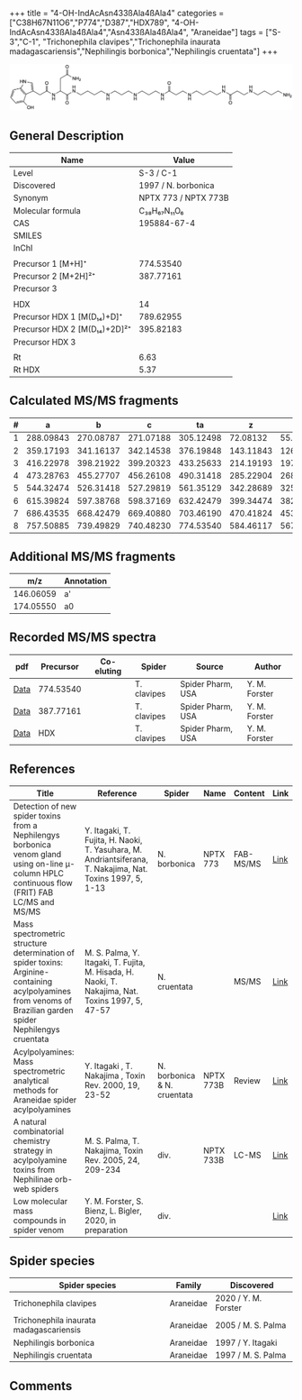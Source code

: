 +++
title = "4-OH-IndAcAsn433ßAla4ßAla4"
categories = ["C38H67N11O6","P774","D387","HDX789",
"4-OH-IndAcAsn433ßAla4ßAla4","Asn433ßAla4ßAla4",
"Araneidae"]
tags = ["S-3","C-1",
"Trichonephila clavipes","Trichonephila inaurata madagascariensis","Nephilingis borbonica","Nephilingis cruentata"]
+++

![](/img/4-OH-IndAcAsn433bAla4bAla4.png)

## General Description

| Name                         | Value                |
|------------------------------|----------------------|
| Level                        | S-3 / C-1                    |
| Discovered                   | 1997 / N. borbonica  |
| Synonym                      | NPTX 773 / NPTX 773B |
| Molecular formula            | C₃₈H₆₇N₁₁O₆          |
| CAS                          | 195884-67-4          |
| SMILES |   |
| InChI  |   |
|                              |                      |
| Precursor 1 [M+H]⁺           | 774.53540            |
| Precursor 2 [M+2H]²⁺         | 387.77161            |
| Precursor 3                  |                      |
|                              |                      |
| HDX                          | 14                   |
| Precursor HDX 1 [M(D₁₄)+D]⁺   | 789.62955            |
| Precursor HDX 2 [M(D₁₄)+2D]²⁺ | 395.82183            |
| Precursor HDX 3              |                      |
|                              |                      |
| Rt                           | 6.63                     |
| Rt HDX                       | 5.37                     |

## Calculated MS/MS fragments

| # | a         | b         | c         | ta        | z         | y         | tz        |
|---|-----------|-----------|-----------|-----------|-----------|-----------|-----------|
| 1 | 288.09843 | 270.08787 | 271.07188 | 305.12498 | 72.08132  | 55.05477  | 89.10787  |
| 2 | 359.17193 | 341.16137 | 342.14538 | 376.19848 | 143.11843 | 126.09188 | 160.14498 |
| 3 | 416.22978 | 398.21922 | 399.20323 | 433.25633 | 214.19193 | 197.16538 | 231.21848 |
| 4 | 473.28763 | 455.27707 | 456.26108 | 490.31418 | 285.22904 | 268.20249 | 302.25559 |
| 5 | 544.32474 | 526.31418 | 527.29819 | 561.35129 | 342.28689 | 325.26034 | 359.31344 |
| 6 | 615.39824 | 597.38768 | 598.37169 | 632.42479 | 399.34474 | 382.31819 | 416.37129 |
| 7 | 686.43535 | 668.42479 | 669.40880 | 703.46190 | 470.41824 | 453.39169 | 487.44479 |
| 8 | 757.50885 | 739.49829 | 740.48230 | 774.53540 | 584.46117 | 567.43462 | 601.48772 |

## Additional MS/MS fragments

| m/z       | Annotation |
|-----------|------------|
| 146.06059    | a'   |
| 174.05550    | a0   |

## Recorded MS/MS spectra

| pdf | Precursor | Co-eluting | Spider | Source | Author |
|-----|-----------|------------|--------|--------|--------|
| [Data](/pdf/N-clavipes/774_4-OH-IndAcAsn433bAla4bAla4_Nc.pdf) | 774.53540 |           | T. clavipes| Spider Pharm, USA | Y. M. Forster |
| [Data](/pdf/N-clavipes/774_4-OH-IndAcAsn433bAla4bAla4_Nc_2.pdf) | 387.77161 |           | T. clavipes| Spider Pharm, USA | Y. M. Forster |
| [Data](/pdf/N-clavipes/774_4-OH-IndAcAsn433bAla4bAla4_Nc_HDX.pdf) | HDX |           | T. clavipes| Spider Pharm, USA | Y. M. Forster |

## References

| Title                                                                                                                                                        | Reference                                                                                                 | Spider                      | Name      | Content   | Link                                                                                                               |
|--------------------------------------------------------------------------------------------------------------------------------------------------------------|-----------------------------------------------------------------------------------------------------------|-----------------------------|-----------|-----------|--------------------------------------------------------------------------------------------------------------------|
| Detection of new spider toxins from a Nephilengys borbonica venom gland using on-line µ-column HPLC continuous flow (FRIT) FAB LC/MS and MS/MS               | Y. Itagaki, T. Fujita, H. Naoki, T. Yasuhara, M. Andriantsiferana, T. Nakajima, Nat. Toxins 1997, 5, 1-13 | N. borbonica                | NPTX 773  | FAB-MS/MS | [Link](https://onlinelibrary.wiley.com/doi/abs/10.1002/%28SICI%29%281997%295%3A1%3C1%3A%3AAID-NT1%3E3.0.CO%3B2-8)  |
| Mass spectrometric structure determination of spider toxins: Arginine-containing acylpolyamines from venoms of Brazilian garden spider Nephilengys cruentata | M. S. Palma, Y. Itagaki, T. Fujita, M. Hisada, H. Naoki, T. Nakajima, Nat. Toxins 1997, 5, 47-57          | N. cruentata                |           | MS/MS     | [Link](https://onlinelibrary.wiley.com/doi/abs/10.1002/%28SICI%29%281997%295%3A2%3C47%3A%3AAID-NT1%3E3.0.CO%3B2-X) |
| Acylpolyamines: Mass spectrometric analytical methods for Araneidae spider acylpolyamines                                                                    | Y. Itagaki , T. Nakajima , Toxin Rev. 2000, 19, 23-52                                                     | N. borbonica & N. cruentata | NPTX 773B | Review    | [Link](https://www.tandfonline.com/doi/abs/10.1081/TXR-100100314)                                                  |
| A natural combinatorial chemistry strategy in acylpolyamine toxins from Nephilinae orb-web spiders                                                           | M. S. Palma, T. Nakajima, Toxin Rev. 2005, 24, 209-234                                                    | div.                        | NPTX 733B | LC-MS     | [Link](https://www.tandfonline.com/doi/abs/10.1081/TXR-200057857)                                                  |
| Low molecular mass compounds in spider venom      | Y. M. Forster, S. Bienz, L. Bigler, 2020, in preparation          | div.       |   |   | [Link](unknown) |

## Spider species

| Spider species                    | Family    | Discovered         |
|-----------------------------------|-----------|--------------------|
| Trichonephila clavipes | Araneidae | 2020 / Y. M. Forster |
| Trichonephila inaurata madagascariensis | Araneidae | 2005 / M. S. Palma |
| Nephilingis borbonica             | Araneidae | 1997 / Y. Itagaki  |
| Nephilingis cruentata             | Araneidae | 1997 / M. S. Palma |

## Comments